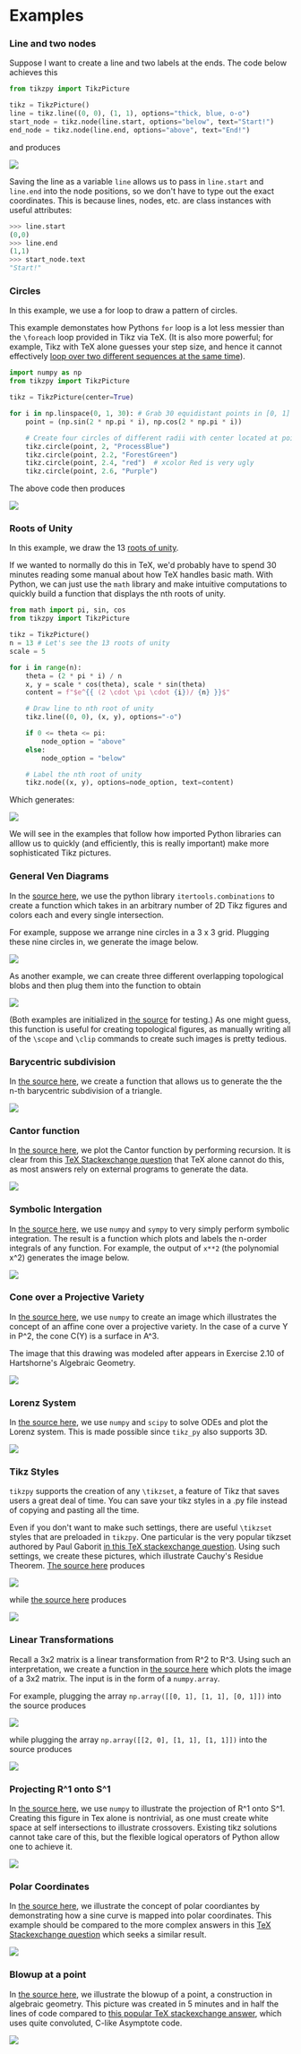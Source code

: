 # Examples
### Line and two nodes
Suppose I want to create a line and two labels at the ends. The code below achieves this
```python
from tikzpy import TikzPicture

tikz = TikzPicture()
line = tikz.line((0, 0), (1, 1), options="thick, blue, o-o")
start_node = tikz.node(line.start, options="below", text="Start!")
end_node = tikz.node(line.end, options="above", text="End!")
```
and produces

<img src="/Tikz-Python/png/line_and_two_nodes.png"/> 

Saving the line as a variable `line` allows us to pass in `line.start` and `line.end` into the node positions, so we don't have to type out the exact coordinates. 
This is because lines, nodes, etc. are class instances with useful attributes: 
```python
>>> line.start
(0,0)
>>> line.end
(1,1)
>>> start_node.text
"Start!"
```

### Circles
In this example, we use a for loop to draw a pattern of circles. 

This example 
demonstates how Pythons `for` loop is a lot less messier than the `\foreach` loop provided in Tikz via TeX. (It is also more powerful; for example, Tikz with TeX alone guesses your step size, and hence it cannot effectively [loop over two different sequences at the same time](https://tex.stackexchange.com/questions/171426/increments-in-foreach-loop-with-two-variables-tikz)).

```python
import numpy as np
from tikzpy import TikzPicture

tikz = TikzPicture(center=True)

for i in np.linspace(0, 1, 30): # Grab 30 equidistant points in [0, 1]
    point = (np.sin(2 * np.pi * i), np.cos(2 * np.pi * i))

    # Create four circles of different radii with center located at point
    tikz.circle(point, 2, "ProcessBlue")
    tikz.circle(point, 2.2, "ForestGreen")
    tikz.circle(point, 2.4, "red")  # xcolor Red is very ugly
    tikz.circle(point, 2.6, "Purple")
```
The above code then produces

<img src="/Tikz-Python/png/circles.png"/>


### Roots of Unity 
In this example, we draw the 13 [roots of unity](https://en.wikipedia.org/wiki/Root_of_unity). 

If we wanted to normally do this in TeX, we'd
probably have to spend 30 minutes reading some manual about how TeX handles basic math. With Python, we can just use the `math` library and make intuitive computations to quickly build a function that displays the nth roots of unity.
```python
from math import pi, sin, cos
from tikzpy import TikzPicture

tikz = TikzPicture()
n = 13 # Let's see the 13 roots of unity
scale = 5

for i in range(n):
    theta = (2 * pi * i) / n
    x, y = scale * cos(theta), scale * sin(theta)
    content = f"$e^{{ (2 \cdot \pi \cdot {i})/ {n} }}$"

    # Draw line to nth root of unity
    tikz.line((0, 0), (x, y), options="-o")

    if 0 <= theta <= pi:
        node_option = "above"
    else:
        node_option = "below"

    # Label the nth root of unity
    tikz.node((x, y), options=node_option, text=content)

```
Which generates: 

<img src="/Tikz-Python/png/roots_of_unity.png"/>

We will see in the examples that follow how imported Python libraries can alllow us to quickly (and efficiently, this is really important) make more sophisticated Tikz pictures. 

### General Ven Diagrams 
In the [source here](https://github.com/ltrujello/Tikz-Python/blob/main/examples/ven_diagrams/intersections_scope_clip.py), we use the python library `itertools.combinations` to create a function which takes in an arbitrary number of 2D Tikz figures and colors each and every single intersection. 

For example, suppose we arrange nine circles in a 3 x 3 grid. Plugging these nine circles in, we generate the image below.

<img src="/Tikz-Python/png/intersection_circles.png"/>

As another example, we can create three different overlapping topological blobs and then plug them into the function to obtain

<img src="/Tikz-Python/png/intersection_blobs.png"/>

(Both examples are initialized in [the source](https://github.com/ltrujello/Tikz-Python/blob/main/examples/ven_diagrams/intersections_scope_clip.py) for testing.)
As one might guess, this function is useful for creating topological figures, as manually writing all of the `\scope` and `\clip` commands to create such images is pretty tedious.

### Barycentric subdivision
In [the source here](https://github.com/ltrujello/Tikz-Python/blob/main/examples/barycentric/barycentric.py), we create a function that allows us to generate the the n-th barycentric subdivision of a triangle. 

<img src="/Tikz-Python/png/barycentric.png"/>

### Cantor function
In [the source here](https://github.com/ltrujello/Tikz-Python/blob/main/examples/cantor/cantor.py), we plot the Cantor function by performing recursion. It is clear from this [TeX Stackexchange question](https://tex.stackexchange.com/questions/241622/plotting-the-cantor-function) that TeX alone cannot do this, as most answers rely on external programs to generate the data. 

<img src="/Tikz-Python/png/cantor.png"/>

### Symbolic Intergation
In [the source here](https://github.com/ltrujello/Tikz-Python/blob/main/examples/symbolic_integration/integrate_and_plot.py), we use `numpy` and `sympy` to very simply perform symbolic integration. The result is a function which plots and labels the n-order integrals of any function. For example, the output of `x**2` (the polynomial x^2) generates the image below. 

<img src="/Tikz-Python/png/integration_ex.png"/>

### Cone over a Projective Variety
In [the source here](https://github.com/ltrujello/Tikz-Python/blob/main/examples/projective_cone/projective_cone.py), we use `numpy` to create an image which illustrates the concept of an affine cone over a projective variety. In the case of a curve Y in P^2, the cone C(Y) is a surface in A^3. 

The image that this drawing was modeled after appears in Exercise 2.10 of Hartshorne's Algebraic Geometry.

<img src="/Tikz-Python/png/projective_cone.png"/>

### Lorenz System
In [the source here](https://github.com/ltrujello/Tikz-Python/blob/main/examples/lorenz/lorenz.py), we use `numpy` and `scipy` to solve ODEs and plot the Lorenz system. This is made possible since `tikz_py` also supports 3D. 

<img src="/Tikz-Python/png/lorenz_ex.png"/>

### Tikz Styles
`tikzpy` supports the creation of any `\tikzset`, a feature of Tikz that saves users a great deal of time. You can save your tikz styles in a .py file instead of copying and pasting all the time. 

Even if you don't want to make such settings, there are useful `\tikzset` styles that are preloaded in `tikzpy`. One particular is the very popular tikzset authored by Paul Gaborit [in this TeX stackexchange question](https://tex.stackexchange.com/questions/3161/tikz-how-to-draw-an-arrow-in-the-middle-of-the-line). Using such settings, we create these pictures, which illustrate Cauchy's Residue Theorem.
[The source here](https://github.com/ltrujello/Tikz-Python/blob/main/examples/cauchy_residue_thm/cauchy_residue_thm.py) produces 

<img src="/Tikz-Python/png/cauchy_residue_thm_ex.png"/>

while [the source here](https://github.com/ltrujello/Tikz-Python/blob/main/examples/cauchy_residue_thm/cauchy_residue_thm_arc.py) produces 

<img src="/Tikz-Python/png/cauchy_residue_thm_arc_ex.png"/>

### Linear Transformations
Recall a 3x2 matrix is a linear transformation from R^2 to R^3. Using such an interpretation, we create a function in [the source here](https://github.com/ltrujello/Tikz-Python/blob/main/examples/linear_transformations/linear_transformations.py) which plots the image of a 3x2 matrix. The input is in the form of a `numpy.array`. 

For example, plugging the array `np.array([[0, 1], [1, 1], [0, 1]])` into the source produces 

<img src="/Tikz-Python/png/linear_transformation_ex_1.png"/>

while plugging the array `np.array([[2, 0], [1, 1], [1, 1]])` into the source produces 

<img src="/Tikz-Python/png/linear_transformation_ex_2.png"/>

### Projecting R^1 onto S^1
In [the source here](https://github.com/ltrujello/Tikz-Python/blob/main/examples/spiral/spiral.py), we use `numpy` to illustrate the projection of R^1 onto S^1. Creating this figure in Tex alone is nontrivial, as one must create white space at self intersections to illustrate crossovers. Existing tikz solutions cannot take care of this, but the flexible logical operators of Python allow one to achieve it. 

<img src="/Tikz-Python/png/spiral.png"/>

### Polar Coordinates
In [the source here](https://github.com/ltrujello/Tikz-Python/blob/main/examples/polar/polar.py), we illustrate the concept of polar coordiantes by demonstrating how a sine curve is mapped into polar coordinates. This example should be compared to the more complex answers in this [TeX Stackexchange question](https://tex.stackexchange.com/questions/594231/make-rainbow-coloured-bullets-to-show-points) which seeks a similar result. 

<img src="/Tikz-Python/png/polar.png"/>

### Blowup at a point
In [the source here](https://github.com/ltrujello/Tikz-Python/blob/main/examples/blowup/blowup.py), we illustrate the blowup of a point, a construction in algebraic geometry. This picture was created in 5 minutes and in half the lines of code compared to [this popular TeX stackexchange answer](https://tex.stackexchange.com/a/158762/195136), which uses quite convoluted, C-like Asymptote code.

<img src="/Tikz-Python/png/blowup_ex.png"/>

